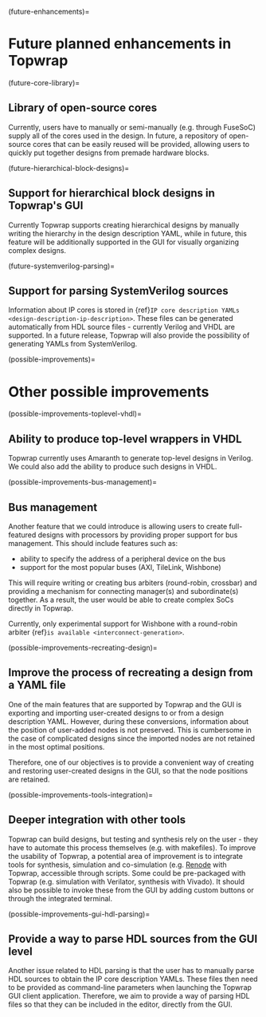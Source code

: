 (future-enhancements)=
# Future planned enhancements in Topwrap

(future-core-library)=
## Library of open-source cores

Currently, users have to manually or semi-manually (e.g. through FuseSoC) supply all of the cores used in the design. In future, a repository of open-source cores that can be easily reused will be provided, allowing users to quickly put together designs from premade hardware blocks.

(future-hierarchical-block-designs)=
## Support for hierarchical block designs in Topwrap's GUI

Currently Topwrap supports creating hierarchical designs by manually writing the hierarchy in the design description YAML, while in future, this feature will be additionally supported in the GUI for visually organizing complex designs.

(future-systemverilog-parsing)=
## Support for parsing SystemVerilog sources

Information about IP cores is stored in {ref}`IP core description YAMLs <design-description-ip-description>`. These files can be generated automatically from HDL source files - currently Verilog and VHDL are supported. In a future release, Topwrap will also provide the possibility of generating YAMLs from SystemVerilog.

(possible-improvements)=
# Other possible improvements

(possible-improvements-toplevel-vhdl)=
## Ability to produce top-level wrappers in VHDL

Topwrap currently uses Amaranth to generate top-level designs in Verilog. We could also add the ability to produce such designs in VHDL.

(possible-improvements-bus-management)=
## Bus management

Another feature that we could introduce is allowing users to create full-featured designs with processors by providing proper support for bus management.
This should include features such as:

* ability to specify the address of a peripheral device on the bus
* support for the most popular buses (AXI, TileLink, Wishbone)

This will require writing or creating bus arbiters (round-robin, crossbar) and providing a mechanism for connecting manager(s) and subordinate(s) together. As a result, the user would be able to create complex SoCs directly in Topwrap. 

Currently, only experimental support for Wishbone with a round-robin arbiter {ref}`is available <interconnect-generation>`.

(possible-improvements-recreating-design)=
## Improve the process of recreating a design from a YAML file

One of the main features that are supported by Topwrap and the GUI is exporting and importing user-created designs to or from a design description YAML. However, during these conversions, information about the position of user-added nodes is not preserved. This is cumbersome in the case of complicated designs since the imported nodes are not retained in the most optimal positions.

Therefore, one of our objectives is to provide a convenient way of creating and restoring user-created designs in the GUI, so that the node positions are retained.

(possible-improvements-tools-integration)=
## Deeper integration with other tools

Topwrap can build designs, but testing and synthesis rely on the user - they have to automate this process themselves (e.g. with makefiles). To improve the usability of Topwrap, a potential area of improvement is to integrate tools for synthesis, simulation and co-simulation (e.g. [Renode](https://www.renode.io) with Topwrap, accessible through scripts. Some could be pre-packaged with Topwrap (e.g. simulation with Verilator, synthesis with Vivado).
It should also be possible to invoke these from the GUI by adding custom buttons or through the integrated terminal.

(possible-improvements-gui-hdl-parsing)=
## Provide a way to parse HDL sources from the GUI level

Another issue related to HDL parsing is that the user has to manually parse HDL sources to obtain the IP core description YAMLs. These files then need to be provided as command-line parameters when launching the Topwrap GUI client application. Therefore, we aim to provide a way of parsing HDL files so that they can be included in the editor, directly from the GUI.